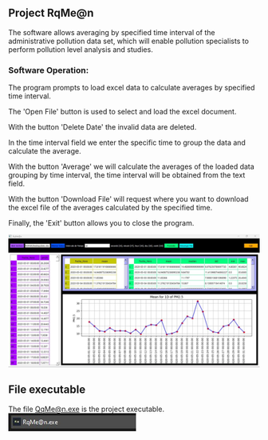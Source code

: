 ## Project RqMe@n
The software allows averaging by specified time interval of the administrative pollution data set, which will enable pollution specialists to perform pollution level analysis and studies.

### Software Operation:

The program prompts to load excel data to calculate averages by specified time interval.

The 'Open File' button is used to select and load the excel document.

With the button 'Delete Date' the invalid data are deleted.

In the time interval field we enter the specific time to group the data and calculate the average.

With the button 'Average' we will calculate the averages of the loaded data grouping by time interval, the time interval will be obtained from the text field.

With the button 'Download File' will request where you want to download the excel file of the averages calculated by the specified time.

Finally, the 'Exit' button allows you to close the program.

![This is an image](./images/1.jpg)

## File executable
The file QqMe@n.exe is the project executable.
![This is an image](./images/images_executable_program.jpg)



